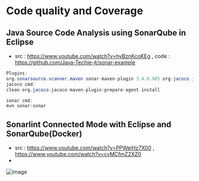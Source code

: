 # Code quality and Coverage

## Java Source Code Analysis using SonarQube in Eclipse 
- src : https://www.youtube.com/watch?v=hyBznKcoKEg  , code : https://github.com/Java-Techie-jt/sonar-example
```java
Plugins:
org.sonarsource.scanner.maven sonar-maven-plugin 3.4.0.905 org.jacoco jacoco-maven-plugin 0.8.1
jacoco cmd:
clean org.jacoco:jacoco-maven-plugin:prepare-agent install

sonar cmd:
mvn sonar:sonar
```

## Sonarlint Connected Mode with Eclipse and SonarQube(Docker) 
 - src : https://www.youtube.com/watch?v=PPWeiHz7X00 , https://www.youtube.com/watch?v=cvMCfmZ2XZ0
 - 
![image](https://user-images.githubusercontent.com/69948118/178614858-7f2a1076-dfcc-4388-8b0f-50b6c220636c.png)

